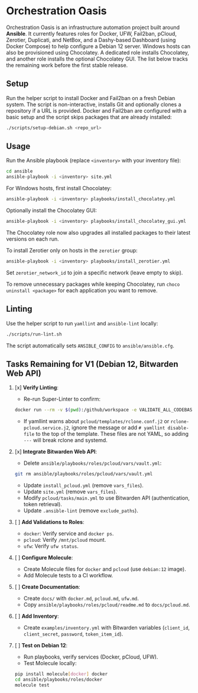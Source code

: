 # Orchestration Oasis

Orchestration Oasis is an infrastructure automation project built around **Ansible**. It currently features roles for Docker, UFW, Fail2ban, pCloud, Zerotier, Duplicati, and NetBox, and a Dashy-based Dashboard (using Docker Compose) to help configure a Debian 12 server.
Windows hosts can also be provisioned using Chocolatey. A dedicated role installs Chocolatey, and another role installs the optional Chocolatey GUI.
The list below tracks the remaining work before the first stable release.

## Setup

Run the helper script to install Docker and Fail2ban on a fresh Debian system.
The script is non-interactive, installs Git and optionally clones a
repository if a URL is provided. Docker and Fail2ban are configured with a basic setup and the script skips packages that are already installed:

```bash
./scripts/setup-debian.sh <repo_url>
```


## Usage

Run the Ansible playbook (replace `<inventory>` with your inventory file):

```bash
cd ansible
ansible-playbook -i <inventory> site.yml
```


For Windows hosts, first install Chocolatey:

```bash
ansible-playbook -i <inventory> playbooks/install_chocolatey.yml
```

Optionally install the Chocolatey GUI:

```bash
ansible-playbook -i <inventory> playbooks/install_chocolatey_gui.yml
```

The Chocolatey role now also upgrades all installed packages to their latest
versions on each run.

To install Zerotier only on hosts in the `zerotier` group:

```bash
ansible-playbook -i <inventory> playbooks/install_zerotier.yml
```

Set `zerotier_network_id` to join a specific network (leave empty to skip).

To remove unnecessary packages while keeping Chocolatey, run `choco uninstall <package>` for each application you want to remove.


## Linting

Use the helper script to run `yamllint` and `ansible-lint` locally:

```bash
./scripts/run-lint.sh
```

The script automatically sets `ANSIBLE_CONFIG` to `ansible/ansible.cfg`.

## Tasks Remaining for V1 (Debian 12, Bitwarden Web API)

1. [x] **Verify Linting**:
    - Re-run Super-Linter to confirm:
     ```bash
     docker run --rm -v $(pwd):/github/workspace -e VALIDATE_ALL_CODEBASE=true -e VALIDATE_MARKDOWN=true -e VALIDATE_YAML=true -e VALIDATE_ANSIBLE=true -e DEFAULT_BRANCH=main github/super-linter:v5
     ```
    - If yamllint warns about `pcloud/templates/rclone.conf.j2` or `rclone-pcloud.service.j2`,
      ignore the message or add `# yamllint disable-file` to the top of the template.
      These files are not YAML, so adding `---` will break rclone and systemd.

2. [x] **Integrate Bitwarden Web API**:
    - Delete `ansible/playbooks/roles/pcloud/vars/vault.yml`:
     ```bash
     git rm ansible/playbooks/roles/pcloud/vars/vault.yml
     ```
    - Update `install_pcloud.yml` (remove `vars_files`).
    - Update `site.yml` (remove `vars_files`).
    - Modify `pcloud/tasks/main.yml` to use Bitwarden API (authentication, token retrieval).
    - Update `.ansible-lint` (remove `exclude_paths`).

3. [ ] **Add Validations to Roles**:
    - `docker`: Verify service and `docker ps`.
    - `pcloud`: Verify `/mnt/pcloud` mount.
    - `ufw`: Verify `ufw status`.

4. [ ] **Configure Molecule**:
    - Create Molecule files for `docker` and `pcloud` (use `debian:12` image).
    - Add Molecule tests to a CI workflow.

5. [ ] **Create Documentation**:
    - Create `docs/` with `docker.md`, `pcloud.md`, `ufw.md`.
    - Copy `ansible/playbooks/roles/pcloud/readme.md` to `docs/pcloud.md`.

6. [ ] **Add Inventory**:
    - Create `examples/inventory.yml` with Bitwarden variables (`client_id`, `client_secret`, `password`, `token_item_id`).

7. [ ] **Test on Debian 12**:
    - Run playbooks, verify services (Docker, pCloud, UFW).
    - Test Molecule locally:
     ```bash
     pip install molecule[docker] docker
     cd ansible/playbooks/roles/docker
     molecule test
     ```
